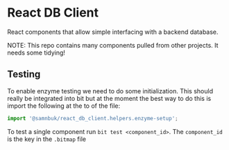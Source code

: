 # React DB Client

React components that allow simple interfacing with a backend database.

NOTE: This repo contains many components pulled from other projects. It needs some tidying!


## Testing

To enable enzyme testing we need to do some initialization. This should really be
integrated into bit but at the moment the best way to do this is import the following
at the to of the file:

``` js
import '@samnbuk/react_db_client.helpers.enzyme-setup';
```

To test a single component run `bit test <component_id>`. The `component_id` is
the key in the `.bitmap` file